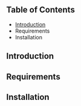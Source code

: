## Table of Contents
 * [Introduction](#introdution)
 * Requirements
 * Installation

## Introduction

## Requirements

## Installation
